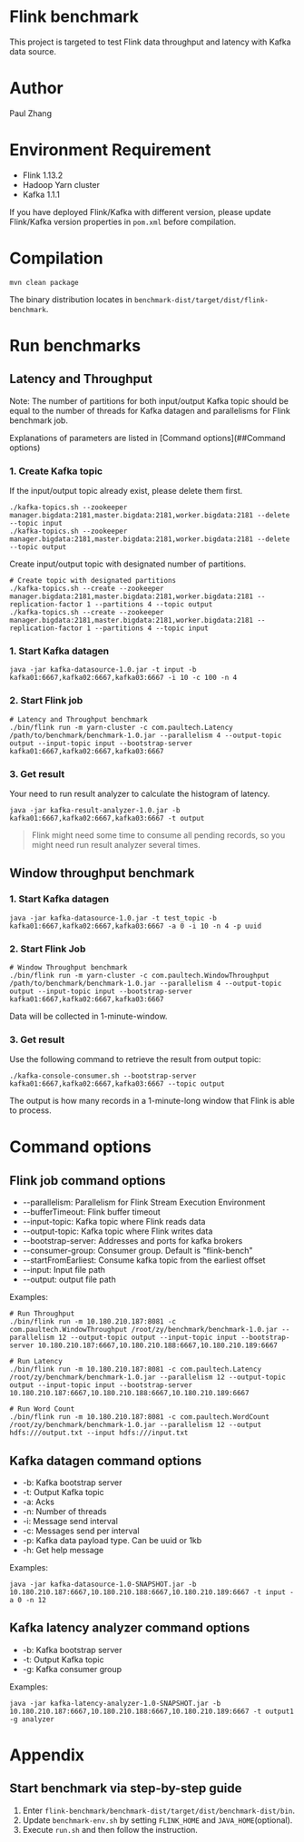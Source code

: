 # Flink benchmark

This project is targeted to test Flink data throughput and latency with Kafka data source.

# Author

Paul Zhang

# Environment Requirement

* Flink 1.13.2
* Hadoop Yarn cluster
* Kafka 1.1.1

If you have deployed Flink/Kafka with different version, please update Flink/Kafka version properties in `pom.xml` before compilation.

# Compilation

```shell
mvn clean package
```

The binary distribution locates in `benchmark-dist/target/dist/flink-benchmark`.

# Run benchmarks

## Latency and Throughput

Note: The number of partitions for both input/output Kafka topic should be equal to the number of threads for Kafka datagen and parallelisms for Flink benchmark job.

Explanations of parameters are listed in [Command options](##Command options)

### 1. Create Kafka topic

If the input/output topic already exist, please delete them first.

```shell
./kafka-topics.sh --zookeeper manager.bigdata:2181,master.bigdata:2181,worker.bigdata:2181 --delete --topic input
./kafka-topics.sh --zookeeper manager.bigdata:2181,master.bigdata:2181,worker.bigdata:2181 --delete --topic output
```

Create input/output topic with designated number of partitions.
```shell
# Create topic with designated partitions
./kafka-topics.sh --create --zookeeper manager.bigdata:2181,master.bigdata:2181,worker.bigdata:2181 --replication-factor 1 --partitions 4 --topic output
./kafka-topics.sh --create --zookeeper manager.bigdata:2181,master.bigdata:2181,worker.bigdata:2181 --replication-factor 1 --partitions 4 --topic input
```

### 1. Start Kafka datagen

```shell
java -jar kafka-datasource-1.0.jar -t input -b kafka01:6667,kafka02:6667,kafka03:6667 -i 10 -c 100 -n 4
```
### 2. Start Flink job

```shell
# Latency and Throughput benchmark
./bin/flink run -m yarn-cluster -c com.paultech.Latency /path/to/benchmark/benchmark-1.0.jar --parallelism 4 --output-topic output --input-topic input --bootstrap-server kafka01:6667,kafka02:6667,kafka03:6667
```

### 3. Get result

Your need to run result analyzer to calculate the histogram of latency.

```shell script
java -jar kafka-result-analyzer-1.0.jar -b kafka01:6667,kafka02:6667,kafka03:6667 -t output
```

> Flink might need some time to consume all pending records, so you might need run result analyzer several times.

## Window throughput benchmark

### 1. Start Kafka datagen

```shell
java -jar kafka-datasource-1.0.jar -t test_topic -b kafka01:6667,kafka02:6667,kafka03:6667 -a 0 -i 10 -n 4 -p uuid
```

### 2. Start Flink Job

```shell
# Window Throughput benchmark
./bin/flink run -m yarn-cluster -c com.paultech.WindowThroughput /path/to/benchmark/benchmark-1.0.jar --parallelism 4 --output-topic output --input-topic input --bootstrap-server kafka01:6667,kafka02:6667,kafka03:6667
```

Data will be collected in 1-minute-window. 

### 3. Get result

Use the following command to retrieve the result from output topic:

```shell
./kafka-console-consumer.sh --bootstrap-server kafka01:6667,kafka02:6667,kafka03:6667 --topic output
```

The output is how many records in a 1-minute-long window that Flink is able to process.

# Command options

## Flink job command options

* --parallelism: Parallelism for Flink Stream Execution Environment
* --bufferTimeout: Flink buffer timeout
* --input-topic: Kafka topic where Flink reads data
* --output-topic: Kafka topic where Flink writes data
* --bootstrap-server: Addresses and ports for kafka brokers
* --consumer-group: Consumer group. Default is "flink-bench"
* --startFromEarliest: Consume kafka topic from the earliest offset
* --input: Input file path
* --output: output file path

Examples:

```shell
# Run Throughput
./bin/flink run -m 10.180.210.187:8081 -c com.paultech.WindowThroughput /root/zy/benchmark/benchmark-1.0.jar --parallelism 12 --output-topic output --input-topic input --bootstrap-server 10.180.210.187:6667,10.180.210.188:6667,10.180.210.189:6667

# Run Latency
./bin/flink run -m 10.180.210.187:8081 -c com.paultech.Latency /root/zy/benchmark/benchmark-1.0.jar --parallelism 12 --output-topic output --input-topic input --bootstrap-server 10.180.210.187:6667,10.180.210.188:6667,10.180.210.189:6667

# Run Word Count
./bin/flink run -m 10.180.210.187:8081 -c com.paultech.WordCount /root/zy/benchmark/benchmark-1.0.jar --parallelism 12 --output hdfs:///output.txt --input hdfs:///input.txt
```

## Kafka datagen command options

* -b: Kafka bootstrap server
* -t: Output Kafka topic
* -a: Acks
* -n: Number of threads
* -i: Message send interval
* -c: Messages send per interval
* -p: Kafka data payload type. Can be uuid or 1kb
* -h: Get help message

Examples:

```shell
java -jar kafka-datasource-1.0-SNAPSHOT.jar -b 10.180.210.187:6667,10.180.210.188:6667,10.180.210.189:6667 -t input -a 0 -n 12
```

## Kafka latency analyzer command options


* -b: Kafka bootstrap server
* -t: Output Kafka topic
* -g: Kafka consumer group

Examples:

```shell script
java -jar kafka-latency-analyzer-1.0-SNAPSHOT.jar -b 10.180.210.187:6667,10.180.210.188:6667,10.180.210.189:6667 -t output1 -g analyzer
```

# Appendix

## Start benchmark via step-by-step guide

1. Enter `flink-benchmark/benchmark-dist/target/dist/benchmark-dist/bin`.
2. Update `benchmark-env.sh` by setting `FLINK_HOME` and `JAVA_HOME`(optional).
3. Execute `run.sh` and then follow the instruction.
